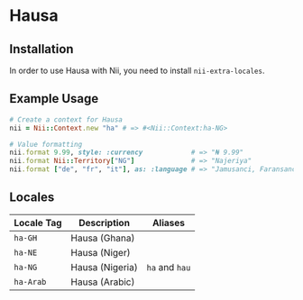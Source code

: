 <!-- This file has been generated. Source: languages/_template.md.erb -->

# Hausa

## Installation

In order to use Hausa with Nii, you need to install `nii-extra-locales`.

## Example Usage

``` ruby
# Create a context for Hausa
nii = Nii::Context.new "ha" # => #<Nii::Context:ha-NG>

# Value formatting
nii.format 9.99, style: :currency            # => "₦ 9.99"
nii.format Nii::Territory["NG"]              # => "Najeriya"
nii.format ["de", "fr", "it"], as: :language # => "Jamusanci, Faransanci, da Italiyanci"
```


## Locales

<table>
  <thead>
    <tr>
      <th>Locale Tag</th>
      <th>Description</th>
      <th>Aliases</th>
    </tr>
  </thead>
  <tbody>
    <tr>
      <td><code>ha-GH</code></td>
      <td>Hausa (Ghana)</td>
      <td></td>
    </tr>
    <tr>
      <td><code>ha-NE</code></td>
      <td>Hausa (Niger)</td>
      <td></td>
    </tr>
    <tr>
      <td><code>ha-NG</code></td>
      <td>Hausa (Nigeria)</td>
      <td><code>ha</code> and <code>hau</code></td>
    </tr>
    <tr>
      <td><code>ha-Arab</code></td>
      <td>Hausa (Arabic)</td>
      <td></td>
    </tr>
  </tbody>
</table>


